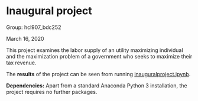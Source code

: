# Inaugural project
Group: hcl907_bdc252

March 16, 2020

This project examines the labor supply of an utility maximizing individual and the maximization problem of a government who seeks to maximize their tax revenue. 

The **results** of the project can be seen from running [inauguralproject.ipynb](inauguralproject.ipynb).

**Dependencies:** Apart from a standard Anaconda Python 3 installation, the project requires no further packages.
